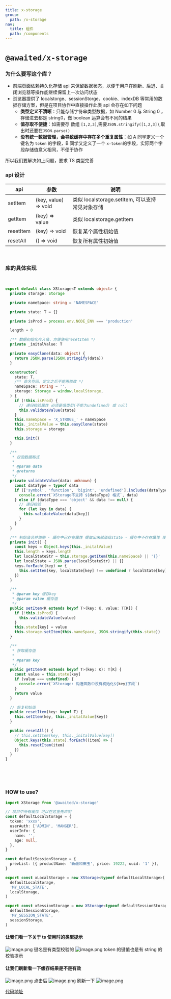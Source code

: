 ```yaml
---
title: x-storage
group:
  path: /x-storage
nav:
  title: 组件
  path: /components
---
```


# `@awaited/x-storage`

### 为什么要写这个库？

- 前端页面依赖持久化存储 api 来保留数据状态，以便于用户在刷新、后退、关闭浏览器等操作能继续保留上一次访问状态
- 浏览器提供了 localstorge、sessionStorge、cookie、indexDB 等常用的数据存储方案，但是在项目协作中直接操作此类 api 会存在如下问题
  - **类型定义不清晰**：只能存储字符串类型数据，如 Number 0 与 String 0 ，存储进去都是 string0，做 boolean 运算会有不同的结果
  - **值存取不便捷**：如需要存 数组 `[1,2,3]`,需要`JSON.stringify([1,2,3])`,取出时还要在`JSON.parse()`
  - **没有统一数据管理，会导致缓存中存在多个重复属性**：如 A 同学定义一个键名为 `token` 的字段，B 同学又定义了一个 `x-token`的字段，实际两个字段存储值意义相同，不便于协作

所以我们要解决如上问题，要求 TS 类型完善 ​

### api 设计

| api       | 参数                 | 说明                                            |     |
| --------- | -------------------- | ----------------------------------------------- | --- |
| setItem   | (key, value) => void | 类似 localstorage.setItem, 可以支持常见对象存储 |
| getItem   | (key) => value       | 类似 localstorage.getItem                       |     |
| resetItem | (key) => void        | 恢复某个属性初始值                              |     |
| resetAll  | () => void           | 恢复所有属性初始值                              |     |

​

### 库的具体实现

​

```ts
export default class XStorage<T extends object> {
  private storage: Storage

  private nameSpace: string = 'NAMESPACE'

  private state: T = {}

  private isProd = process.env.NODE_ENV === 'production'

  length = 0

  /** 数据初始化存入值，方便使用resetItem */
  private _initalValue: T

  private easyClone(data: object) {
    return JSON.parse(JSON.stringify(data))
  }

  constructor(
    state: T,
    /** 命名空间，定义之后不能再修改 */
    nameSpace: string = '',
    storage: Storage = window.localStorage,
  ) {
    if (!this.isProd) {
      // 递归校验属性 必须是值类型(不能为undefined) 或 null
      this.validateValue(state)
    }
    this.nameSpace = 'X_STROGE_' + nameSpace
    this._initalValue = this.easyClone(state)
    this.storage = storage

    this.init()
  }

  /**
   * 校验数据格式
   *
   * @param data
   * @returns
   */
  private validateValue(data: unknown) {
    const dataType = typeof data
    if (['symbol', 'function', 'bigint', 'undefined'].includes(dataType)) {
      console.error(`XStorage不支持 ${dataType} 格式`, data)
    } else if (dataType === 'object' && data !== null) {
      // 递归校验
      for (let key in data) {
        this.validateValue(data[key])
      }
    }
  }

  /** 初始值合并策略 - 缓存中已存在属性 提取出来赋值给state - 缓存中不存在属性 使用 state 同步给缓存(一般在产品迭代中出现新设置属性会出现) */
  private init() {
    const keys = Object.keys(this._initalValue)
    this.length = keys.length
    let localStateStr = this.storage.getItem(this.nameSpace) || '{}'
    let localState = JSON.parse(localStateStr) || {}
    keys.forEach((key) => {
      this.setItem(key, localState[key] !== undefined ? localState[key] : this._initalValue[key])
    })
  }

  /**
   * @param key 缓存key
   * @param value 缓存值
   */
  public setItem<K extends keyof T>(key: K, value: T[K]) {
    if (!this.isProd) {
      this.validateValue(value)
    }
    this.state[key] = value
    this.storage.setItem(this.nameSpace, JSON.stringify(this.state))
  }

  /**
   * 获取缓存值
   *
   * @param key
   */
  public getItem<K extends keyof T>(key: K): T[K] {
    const value = this.state[key]
    if (value === undefined) {
      console.error(`XStorage: 构造函数中没有初始化${key}字段`)
    }
    return value
  }

  // 恢复初始值
  public resetItem(key: keyof T) {
    this.setItem(key, this._initalValue[key])
  }

  public resetAll() {
    // this.setItem(key, this._initalValue[key])
    Object.keys(this.state).forEach((item) => {
      this.resetItem(item)
    })
  }
}
```

​

​

### HOW to use?

```typescript
import XStorage from '@awaited/x-storage'

// 项目中所有缓存 可以在这里先声明
const defaultLocalStorage = {
  token: 'xxxx',
  userAuth: ['ADMIN', 'MANGER'],
  userInfo: {
    name: '',
    age: null,
  },
}

const defaultSessionStorage = {
  prevList: [{ productName: '新疆和田玉', price: 19222, uuid: '1' }],
}

export const xLocalStorage = new XStorage<typeof defaultLocalStorage>(
  defaultLocalStorage,
  'MY_LOCAL_STATE',
  localStorage,
)

export const xSessionStorage = new XStorage<typeof defaultSessionStorage>(
  defaultSessionStorage,
  'MY_SESSION_STATE',
  sessionStorage,
)
```

#### 让我们看一下关于 ts 使用时的类型提示

![image.png](https://cdn.nlark.com/yuque/0/2022/png/247808/1642579729175-b9940f78-4d8d-4c1e-b371-2caff410ac1f.png#clientId=uc945c988-df7e-4&crop=0&crop=0&crop=1&crop=1&from=paste&height=162&id=u5d24444d&margin=%5Bobject%20Object%5D&name=image.png&originHeight=324&originWidth=1482&originalType=binary&ratio=1&rotation=0&showTitle=false&size=295074&status=done&style=none&taskId=u027da68a-962d-4c2f-9642-5ccba977a1f&title=&width=741) 键名是有类型校验的 ![image.png](https://cdn.nlark.com/yuque/0/2022/png/247808/1642579802750-d4d3002c-0c55-4bd1-891c-b2e47038703d.png#clientId=uc945c988-df7e-4&crop=0&crop=0&crop=1&crop=1&from=paste&height=188&id=u35497924&margin=%5Bobject%20Object%5D&name=image.png&originHeight=376&originWidth=1686&originalType=binary&ratio=1&rotation=0&showTitle=false&size=221661&status=done&style=none&taskId=udeae3e97-951f-4c3a-963f-8c63690d453&title=&width=843) token 的键值也是有 string 的校验提示

#### 让我们刷新看一下缓存结果是不是有效

![image.png](https://cdn.nlark.com/yuque/0/2022/png/247808/1642579978883-9b4b52a3-cf70-4728-8e05-f10d2a4a708f.png#clientId=uc945c988-df7e-4&crop=0&crop=0&crop=1&crop=1&from=paste&height=148&id=uf1b2546e&margin=%5Bobject%20Object%5D&name=image.png&originHeight=296&originWidth=480&originalType=binary&ratio=1&rotation=0&showTitle=false&size=37433&status=done&style=none&taskId=u9d31d525-9cb4-4fd5-88db-fa82877f97d&title=&width=240) 点击后 ![image.png](https://cdn.nlark.com/yuque/0/2022/png/247808/1642580005049-a27810ff-e9ef-4be6-a2a9-f62be976c2ee.png#clientId=uc945c988-df7e-4&crop=0&crop=0&crop=1&crop=1&from=paste&height=133&id=u6789ddf8&margin=%5Bobject%20Object%5D&name=image.png&originHeight=266&originWidth=484&originalType=binary&ratio=1&rotation=0&showTitle=false&size=35834&status=done&style=none&taskId=u4d40827d-0fe5-4a17-aea5-d4acaa12b6f&title=&width=242) 刷新一下 ![image.png](https://cdn.nlark.com/yuque/0/2022/png/247808/1642580026180-7254cd74-8581-4afe-a436-e5e5bedfbf1a.png#clientId=uc945c988-df7e-4&crop=0&crop=0&crop=1&crop=1&from=paste&height=137&id=u41f1d2f6&margin=%5Bobject%20Object%5D&name=image.png&originHeight=274&originWidth=512&originalType=binary&ratio=1&rotation=0&showTitle=false&size=37995&status=done&style=none&taskId=u67f2ef44-1415-4eb6-a4cd-6132fdc668c&title=&width=256)

[代码地址](https://codesandbox.io/s/throbbing-waterfall-52fre?file=/src/views/Home.tsx) ​

​
